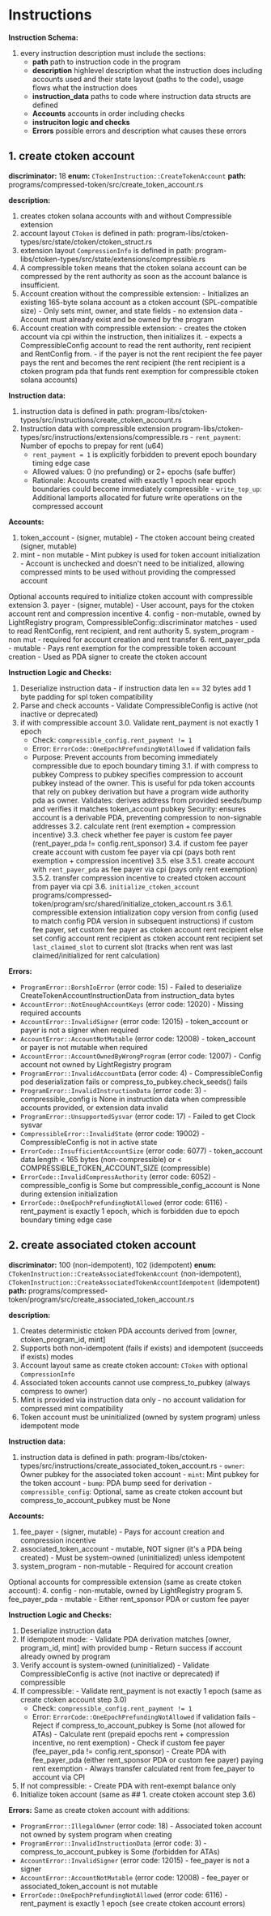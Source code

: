 
# Instructions

**Instruction Schema:**
1. every instruction description must include the sections:
    - **path** path to instruction code in the program
    - **description** highlevel description what the instruction does including accounts used and their state layout (paths to the code), usage flows what the instruction does
    - **instruction_data** paths to code where instruction data structs are defined
    - **Accounts** accounts in order including checks
    - **instruciton logic and checks**
    - **Errors** possible errors and description what causes these errors


## 1. create ctoken account

  **discriminator:** 18
  **enum:** `CTokenInstruction::CreateTokenAccount`
  **path:** programs/compressed-token/src/create_token_account.rs

  **description:**
  1. creates ctoken solana accounts with and without Compressible extension
  2. account layout `CToken` is defined in path: program-libs/ctoken-types/src/state/ctoken/ctoken_struct.rs
  3. extension layout `CompressionInfo` is defined in path:
  program-libs/ctoken-types/src/state/extensions/compressible.rs
  4. A compressible token means that the ctoken solana account can be compressed by the rent authority as soon as the account balance is insufficient.
  5. Account creation without the compressible extension:
    - Initializes an existing 165-byte solana account as a ctoken account (SPL-compatible size)
    - Only sets mint, owner, and state fields - no extension data
    - Account must already exist and be owned by the program
  6. Account creation with compressible extension:
    - creates the ctoken account via cpi within the instruction, then initializes it.
    - expects a CompressibleConfig account to read the rent authority, rent recipient and RentConfig from.
    - if the payer is not the rent recipient the fee payer pays the rent and becomes the rent recipient (the rent recipient is a ctoken program pda that funds rent exemption for compressible ctoken solana accounts)

  **Instruction data:**
  1. instruction data is defined in path: program-libs/ctoken-types/src/instructions/create_ctoken_account.rs
  2. Instruction data with compressible extension
  program-libs/ctoken-types/src/instructions/extensions/compressible.rs
    - `rent_payment`: Number of epochs to prepay for rent (u64)
      - `rent_payment = 1` is explicitly forbidden to prevent epoch boundary timing edge case
      - Allowed values: 0 (no prefunding) or 2+ epochs (safe buffer)
      - Rationale: Accounts created with exactly 1 epoch near epoch boundaries could become immediately compressible
    - `write_top_up`: Additional lamports allocated for future write operations on the compressed account

  **Accounts:**
  1. token_account
    - (signer, mutable)
    - The ctoken account being created (signer, mutable)
  2. mint
    - non mutable
    - Mint pubkey is used for token account initialization
    - Account is unchecked and doesn't need to be initialized, allowing compressed mints to be used without providing the compressed account

  Optional accounts required to initialize ctoken account with compressible extension
  3. payer
    - (signer, mutable)
    - User account, pays for the ctoken account rent and compression incentive
  4. config
    - non-mutable, owned by LightRegistry program, CompressibleConfig::discriminator matches
    - used to read RentConfig, rent recipient, and rent authority
  5. system_program
    - non mut
    - required for account creation and rent transfer
  6. rent_payer_pda
    - mutable
    - Pays rent exemption for the compressible token account creation
    - Used as PDA signer to create the ctoken account

  **Instruction Logic and Checks:**
  1. Deserialize instruction data
    - if instruction data len == 32 bytes add 1 byte padding for spl token compatibility
  2. Parse and check accounts
    - Validate CompressibleConfig is active (not inactive or deprecated)
  3. if with compressible account
    3.0. Validate rent_payment is not exactly 1 epoch
        - Check: `compressible_config.rent_payment != 1`
        - Error: `ErrorCode::OneEpochPrefundingNotAllowed` if validation fails
        - Purpose: Prevent accounts from becoming immediately compressible due to epoch boundary timing
    3.1. if with compress to pubkey
        Compress to pubkey specifies compression to account pubkey instead of the owner.
        This is useful for pda token accounts that rely on pubkey derivation but have a program wide
        authority pda as owner.
        Validates: derives address from provided seeds/bump and verifies it matches token_account pubkey
        Security: ensures account is a derivable PDA, preventing compression to non-signable addresses
    3.2. calculate rent (rent exemption + compression incentive)
    3.3. check whether fee payer is custom fee payer (rent_payer_pda != config.rent_sponsor)
    3.4. if custom fee payer
        create account with custom fee payer via cpi (pays both rent exemption + compression incentive)
    3.5. else
        3.5.1. create account with `rent_payer_pda` as fee payer via cpi (pays only rent exemption)
        3.5.2. transfer compression incentive to created ctoken account from payer via cpi
    3.6. `initialize_ctoken_account`
        programs/compressed-token/program/src/shared/initialize_ctoken_account.rs
        3.6.1. compressible extension intialization
          copy version from config (used to match config PDA version in subsequent instructions)
          if custom fee payer, set custom fee payer as ctoken account rent recipient
          else set config account rent recipient as ctoken account rent recipient
          set `last_claimed_slot` to current slot (tracks when rent was last claimed/initialized for rent calculation)

  **Errors:**
  - `ProgramError::BorshIoError` (error code: 15) - Failed to deserialize CreateTokenAccountInstructionData from instruction_data bytes
  - `AccountError::NotEnoughAccountKeys` (error code: 12020) - Missing required accounts
  - `AccountError::InvalidSigner` (error code: 12015) - token_account or payer is not a signer when required
  - `AccountError::AccountNotMutable` (error code: 12008) - token_account or payer is not mutable when required
  - `AccountError::AccountOwnedByWrongProgram` (error code: 12007) - Config account not owned by LightRegistry program
  - `ProgramError::InvalidAccountData` (error code: 4) - CompressibleConfig pod deserialization fails or compress_to_pubkey.check_seeds() fails
  - `ProgramError::InvalidInstructionData` (error code: 3) - compressible_config is None in instruction data when compressible accounts provided, or extension data invalid
  - `ProgramError::UnsupportedSysvar` (error code: 17) - Failed to get Clock sysvar
  - `CompressibleError::InvalidState` (error code: 19002) - CompressibleConfig is not in active state
  - `ErrorCode::InsufficientAccountSize` (error code: 6077) - token_account data length < 165 bytes (non-compressible) or < COMPRESSIBLE_TOKEN_ACCOUNT_SIZE (compressible)
  - `ErrorCode::InvalidCompressAuthority` (error code: 6052) - compressible_config is Some but compressible_config_account is None during extension initialization
  - `ErrorCode::OneEpochPrefundingNotAllowed` (error code: 6116) - rent_payment is exactly 1 epoch, which is forbidden due to epoch boundary timing edge case


## 2. create associated ctoken account

  **discriminator:** 100 (non-idempotent), 102 (idempotent)
  **enum:** `CTokenInstruction::CreateAssociatedTokenAccount` (non-idempotent), `CTokenInstruction::CreateAssociatedTokenAccountIdempotent` (idempotent)
  **path:** programs/compressed-token/program/src/create_associated_token_account.rs

  **description:**
  1. Creates deterministic ctoken PDA accounts derived from [owner, ctoken_program_id, mint]
  2. Supports both non-idempotent (fails if exists) and idempotent (succeeds if exists) modes
  3. Account layout same as create ctoken account: `CToken` with optional `CompressionInfo`
  4. Associated token accounts cannot use compress_to_pubkey (always compress to owner)
  5. Mint is provided via instruction data only - no account validation for compressed mint compatibility
  6. Token account must be uninitialized (owned by system program) unless idempotent mode

  **Instruction data:**
  1. instruction data is defined in path: program-libs/ctoken-types/src/instructions/create_associated_token_account.rs
    - `owner`: Owner pubkey for the associated token account
    - `mint`: Mint pubkey for the token account
    - `bump`: PDA bump seed for derivation
    - `compressible_config`: Optional, same as create ctoken account but compress_to_account_pubkey must be None

  **Accounts:**
  1. fee_payer
    - (signer, mutable)
    - Pays for account creation and compression incentive
  2. associated_token_account
    - mutable, NOT signer (it's a PDA being created)
    - Must be system-owned (uninitialized) unless idempotent
  3. system_program
    - non-mutable
    - Required for account creation

  Optional accounts for compressible extension (same as create ctoken account):
  4. config
    - non-mutable, owned by LightRegistry program
  5. fee_payer_pda
    - mutable
    - Either rent_sponsor PDA or custom fee payer

  **Instruction Logic and Checks:**
  1. Deserialize instruction data
  2. If idempotent mode:
    - Validate PDA derivation matches [owner, program_id, mint] with provided bump
    - Return success if account already owned by program
  3. Verify account is system-owned (uninitialized)
    - Validate CompressibleConfig is active (not inactive or deprecated) if compressible
  4. If compressible:
    - Validate rent_payment is not exactly 1 epoch (same as create ctoken account step 3.0)
      - Check: `compressible_config.rent_payment != 1`
      - Error: `ErrorCode::OneEpochPrefundingNotAllowed` if validation fails
    - Reject if compress_to_account_pubkey is Some (not allowed for ATAs)
    - Calculate rent (prepaid epochs rent + compression incentive, no rent exemption)
    - Check if custom fee payer (fee_payer_pda != config.rent_sponsor)
    - Create PDA with fee_payer_pda (either rent_sponsor PDA or custom fee payer) paying rent exemption
    - Always transfer calculated rent from fee_payer to account via CPI
  5. If not compressible:
    - Create PDA with rent-exempt balance only
  6. Initialize token account (same as ## 1. create ctoken account step 3.6)

  **Errors:**
  Same as create ctoken account with additions:
  - `ProgramError::IllegalOwner` (error code: 18) - Associated token account not owned by system program when creating
  - `ProgramError::InvalidInstructionData` (error code: 3) - compress_to_account_pubkey is Some (forbidden for ATAs)
  - `AccountError::InvalidSigner` (error code: 12015) - fee_payer is not a signer
  - `AccountError::AccountNotMutable` (error code: 12008) - fee_payer or associated_token_account is not mutable
  - `ErrorCode::OneEpochPrefundingNotAllowed` (error code: 6116) - rent_payment is exactly 1 epoch (see create ctoken account errors)
